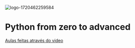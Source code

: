 ![logo-1720462259584](https://github.com/user-attachments/assets/e53c61d0-39e1-42af-a388-2c1fec12aa73)
# Python from zero to advanced

[Aulas feitas através do video](https://www.youtube.com/watch?v=-VeVq64Fgw0&t=29s)
